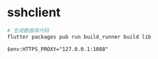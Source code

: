 # sshclient

```bash
# 生成数据库代码
flutter packages pub run build_runner build lib
```

```pwsh
$env:HTTPS_PROXY="127.0.0.1:1088"
```